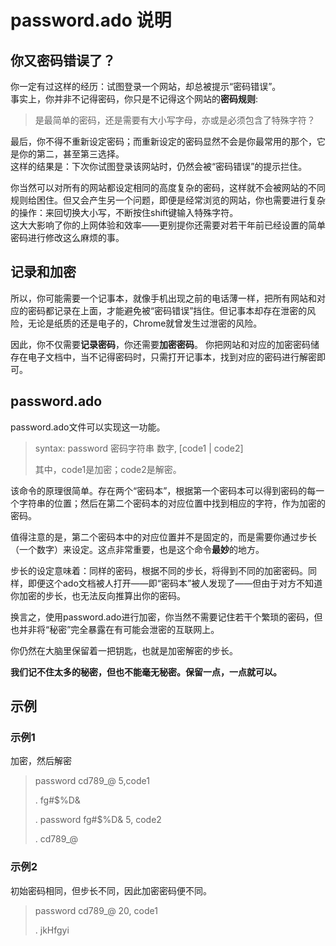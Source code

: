 # password.ado 说明
## 你又密码错误了？
你一定有过这样的经历：试图登录一个网站，却总被提示“密码错误”。\
事实上，你并非不记得密码，你只是不记得这个网站的**密码规则**: 
>是最简单的密码，还是需要有大小写字母，亦或是必须包含了特殊字符？

    
最后，你不得不重新设定密码；而重新设定的密码显然不会是你最常用的那个，它是你的第二，甚至第三选择。\
这样的结果是：下次你试图登录该网站时，仍然会被“密码错误”的提示拦住。

你当然可以对所有的网站都设定相同的高度复杂的密码，这样就不会被网站的不同规则给困住。但又会产生另一个问题，即便是经常浏览的网站，你也需要进行复杂的操作：来回切换大小写，不断按住shift键输入特殊字符。  
这大大影响了你的上网体验和效率——更别提你还需要对若干年前已经设置的简单密码进行修改这么麻烦的事。

## 记录和加密
所以，你可能需要一个记事本，就像手机出现之前的电话薄一样，把所有网站和对应的密码都记录在上面，才能避免被“密码错误”挡住。但记事本却存在泄密的风险，无论是纸质的还是电子的，Chrome就曾发生过泄密的风险。

因此，你不仅需要**记录密码**，你还需要**加密密码**。
你把网站和对应的加密密码储存在电子文档中，当不记得密码时，只需打开记事本，找到对应的密码进行解密即可。

## password.ado 
password.ado文件可以实现这一功能。

> syntax: password  密码字符串   数字, [code1 | code2]
>
> 其中，code1是加密；code2是解密。

该命令的原理很简单。存在两个“密码本”，根据第一个密码本可以得到密码的每一个字符串的位置；然后在第二个密码本的对应位置中找到相应的字符，作为加密的密码。

值得注意的是，第二个密码本中的对应位置并不是固定的，而是需要你通过步长（一个数字）来设定。这点非常重要，也是这个命令**最妙**的地方。  

步长的设定意味着：同样的密码，根据不同的步长，将得到不同的加密密码。同样，即便这个ado文档被人打开——即“密码本”被人发现了——但由于对方不知道你加密的步长，也无法反向推算出你的密码。

换言之，使用password.ado进行加密，你当然不需要记住若干个繁琐的密码，但也并非将“秘密”完全暴露在有可能会泄密的互联网上。

你仍然在大脑里保留着一把钥匙，也就是加密解密的步长。

**我们记不住太多的秘密，但也不能毫无秘密。保留一点，一点就可以。**

## 示例
### 示例1
加密，然后解密
>password cd789_@   5,code1
>
>. fg#$%D&
>
>. password fg#$%D& 5, code2
>
>. cd789_@

### 示例2
初始密码相同，但步长不同，因此加密密码便不同。
>password cd789_@   20, code1
>
>. jkHfgyi
>
